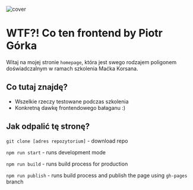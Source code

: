 ![cover](https://cotenfrontend.pl/img/cover.png)

# WTF?! Co ten frontend by Piotr Górka

Witaj na mojej stronie `homepage`, która jest swego rodzajem poligonem doświadczalnym w ramach szkolenia Maćka Korsana.

## Co tutaj znajdę?
- Wszelkie rzeczy testowane podczas szkolenia
- Konkretną dawkę frontendowego bałaganu :)

## Jak odpalić tę stronę?

`git clone [adres repozytorium]` - download repo

`npm run start` - runs development mode

`npm run build` - runs build process for production

`npm run publish` - runs build process and publish the page using `gh-pages` branch

